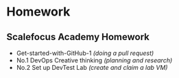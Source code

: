 # Homework

## Scalefocus Academy Homework

- Get-started-with-GitHub-1 *(doing a pull request)*
- No.1 DevOps Creative thinking *(planning and research)*
- No.2 Set up DevTest Lab *(create and claim a lab VM)*